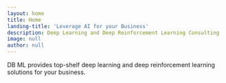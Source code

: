 ```yaml
---
layout: home
title: Home
landing-title: 'Leverage AI for your Business'
description: Deep Learning and Deep Reinforcement Learning Consulting
image: null
author: null
---
```


DB ML provides top-shelf deep learning and deep reinforcement learning solutions for your business.
